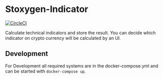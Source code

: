 # Stoxygen-Indicator
[![CircleCI](https://circleci.com/gh/hack3d/stoxygen-indicator/tree/master.svg?style=svg)](https://circleci.com/gh/hack3d/stoxygen-indicator/tree/master)

Calculate technical indicators and store the result. You can decide which indicator on crypto currency will be calculated by an UI.

## Development
For Development all required systems are in the docker-compose.yml and can be started with `docker-compose up`.